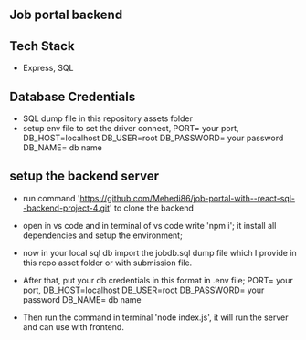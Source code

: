## Job portal backend

## Tech Stack

- Express, SQL

## Database Credentials

- SQL dump file in this repository assets folder
- setup env file to set the driver connect, 
PORT= your port,
DB_HOST=localhost
DB_USER=root
DB_PASSWORD= your password
DB_NAME= db name

## setup the backend server

- run command 'https://github.com/Mehedi86/job-portal-with--react-sql--backend-project-4.git' to clone the backend

- open in vs code and in terminal of vs code write 'npm i'; it install all dependencies and setup the environment;

- now in your local sql db import the jobdb.sql dump file which I provide in this repo asset folder or with submission file.

- After that, put your db credentials in this format in .env file; 
PORT= your port,
DB_HOST=localhost
DB_USER=root
DB_PASSWORD= your password
DB_NAME= db name

- Then run the command in terminal 'node index.js', it will run the server and can use with frontend.